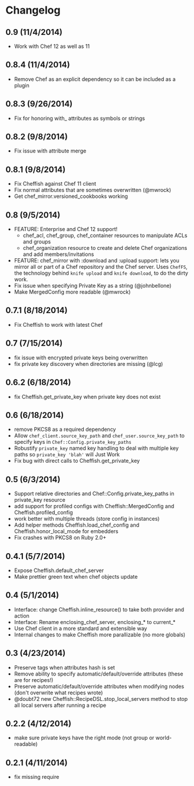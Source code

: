 # Changelog

## 0.9 (11/4/2014)

- Work with Chef 12 as well as 11

## 0.8.4 (11/4/2014)

- Remove Chef as an explicit dependency so it can be included as a plugin

## 0.8.3 (9/26/2014)

- Fix for honoring with_ attributes as symbols or strings

## 0.8.2 (9/8/2014)

- Fix issue with attribute merge

## 0.8.1 (9/8/2014)

- Fix Cheffish against Chef 11 client
- Fix normal attributes that are sometimes overwritten (@mwrock)
- Get chef_mirror.versioned_cookbooks working

## 0.8 (9/5/2014)

- FEATURE: Enterprise and Chef 12 support!
  - chef_acl, chef_group, chef_container resources to manipulate ACLs and groups
  - chef_organization resource to create and delete Chef organizations and add members/invitations
- FEATURE: chef_mirror with :download and :upload support: lets you mirror all or part of a Chef repository and the Chef server.  Uses `ChefFS`, the technology behind `knife upload` and `knife download`, to do the dirty work.
- Fix issue when specifying Private Key as a string (@johnbellone)
- Make MergedConfig more readable (@mwrock)

## 0.7.1 (8/18/2014)

- Fix Cheffish to work with latest Chef

## 0.7 (7/15/2014)

- fix issue with encrypted private keys being overwritten
- fix private key discovery when directories are missing (@lcg)

## 0.6.2 (6/18/2014)

- fix Cheffish.get_private_key when private key does not exist

## 0.6 (6/18/2014)

- remove PKCS8 as a required dependency
- Allow `chef_client.source_key_path` and `chef_user.source_key_path` to specify keys in `Chef::Config.private_key_paths`
- Robustify `private_key` named key handling to deal with multiple key paths so `private_key 'blah'` will Just Work
- Fix bug with direct calls to Cheffish.get_private_key

## 0.5 (6/3/2014)

- Support relative directories and Chef::Config.private_key_paths in private_key resource
- add support for profiled configs with Cheffish::MergedConfig and Cheffish.profiled_config
- work better with multiple threads (store config in instances)
- Add helper methods Cheffish.load_chef_config and Cheffish.honor_local_mode for embedders
- Fix crashes with PKCS8 on Ruby 2.0+

## 0.4.1 (5/7/2014)

- Expose Cheffish.default_chef_server
- Make prettier green text when chef objects update

## 0.4 (5/1/2014)

- Interface: change Cheffish.inline_resource() to take both provider and action
- Interface: Rename enclosing_chef_server, enclosing_* to current_*
- Use Chef client in a more standard and extensible way
- Internal changes to make Cheffish more parallizable (no more globals)

## 0.3 (4/23/2014)

- Preserve tags when attributes hash is set
- Remove ability to specify automatic/default/override attributes (these are for recipes!)
- Preserve automatic/default/override attributes when modifying nodes (don't overwrite what recipes wrote)
- @doubt72 new Cheffish::RecipeDSL.stop_local_servers method to stop all local servers after running a recipe

## 0.2.2 (4/12/2014)

- make sure private keys have the right mode (not group or world-readable)

## 0.2.1 (4/11/2014)

- fix missing require

